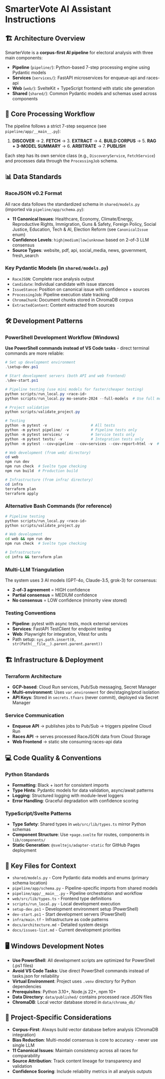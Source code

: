 # SmarterVote AI Assistant Instructions

## 🏗️ Architecture Overview

SmarterVote is a **corpus-first AI pipeline** for electoral analysis with three main components:
- **Pipeline** (`pipeline/`): Python-based 7-step processing engine using Pydantic models
- **Services** (`services/`): FastAPI microservices for enqueue-api and races-api
- **Web** (`web/`): SvelteKit + TypeScript frontend with static site generation
- **Shared** (`shared/`): Common Pydantic models and schemas used across components

## 🔄 Core Processing Workflow

The pipeline follows a strict 7-step sequence (see `pipeline/app/__main__.py`):
1. **DISCOVER** → 2. **FETCH** → 3. **EXTRACT** → 4. **BUILD CORPUS** → 5. **RAG + 3-MODEL SUMMARY** → 6. **ARBITRATE** → 7. **PUBLISH**

Each step has its own service class (e.g., `DiscoveryService`, `FetchService`) and processes data through the `ProcessingJob` schema.

## 📊 Data Standards

### RaceJSON v0.2 Format
All race data follows the standardized schema in `shared/models.py` (imported via `pipeline/app/schema.py`):
- **11 Canonical Issues**: Healthcare, Economy, Climate/Energy, Reproductive Rights, Immigration, Guns & Safety, Foreign Policy, Social Justice, Education, Tech & AI, Election Reform (see `CanonicalIssue` enum)
- **Confidence Levels**: `high|medium|low|unknown` based on 2-of-3 LLM consensus
- **Source Types**: website, pdf, api, social_media, news, government, fresh_search

### Key Pydantic Models (in `shared/models.py`)
- `RaceJSON`: Complete race analysis output
- `Candidate`: Individual candidate with issue stances
- `IssueStance`: Position on canonical issue with confidence + sources
- `ProcessingJob`: Pipeline execution state tracking
- `ChromaChunk`: Document chunks stored in ChromaDB corpus
- `ExtractedContent`: Content extracted from sources

## 🛠️ Development Patterns

### PowerShell Development Workflow (Windows)
**Use PowerShell commands instead of VS Code tasks** - direct terminal commands are more reliable:

```powershell
# Set up development environment
.\setup-dev.ps1

# Start development servers (both API and web frontend)
.\dev-start.ps1

# Pipeline testing (use mini models for faster/cheaper testing)
python scripts/run_local.py <race-id>
python scripts/run_local.py mo-senate-2024 --full-models  # Use full models

# Project validation
python scripts/validate_project.py

# Testing
python -m pytest -v                    # All tests
python -m pytest pipeline/ -v          # Pipeline tests only
python -m pytest services/ -v          # Service tests only
python -m pytest tests/ -v             # Integration tests only
python -m pytest --cov=pipeline --cov=services --cov-report=html -v  # With coverage

# Web development (from web/ directory)
cd web
npm run dev
npm run check  # Svelte type checking
npm run build  # Production build

# Infrastructure (from infra/ directory)
cd infra
terraform plan
terraform apply
```

### Alternative Bash Commands (for reference)
```bash
# Pipeline testing
python scripts/run_local.py <race-id>
python scripts/validate_project.py

# Web development
cd web && npm run dev
npm run check  # Svelte type checking

# Infrastructure
cd infra && terraform plan
```

### Multi-LLM Triangulation
The system uses 3 AI models (GPT-4o, Claude-3.5, grok-3) for consensus:
- **2-of-3 agreement** = HIGH confidence
- **Partial consensus** = MEDIUM confidence
- **No consensus** = LOW confidence (minority view stored)

### Testing Conventions
- **Pipeline**: pytest with async tests, mock external services
- **Services**: FastAPI TestClient for endpoint testing
- **Web**: Playwright for integration, Vitest for units
- Path setup: `sys.path.insert(0, str(Path(__file__).parent.parent.parent))`

## 🏗️ Infrastructure & Deployment

### Terraform Architecture
- **GCP-based**: Cloud Run services, Pub/Sub messaging, Secret Manager
- **Multi-environment**: Uses `var.environment` for dev/staging/prod isolation
- **API Keys**: Stored in `secrets.tfvars` (never commit), deployed via Secret Manager

### Service Communication
- **Enqueue API** → publishes jobs to Pub/Sub → triggers pipeline Cloud Run
- **Races API** → serves processed RaceJSON data from Cloud Storage
- **Web Frontend** → static site consuming races-api data

## 💻 Code Quality & Conventions

### Python Standards
- **Formatting**: Black + isort for consistent imports
- **Type Hints**: Pydantic models for data validation, async/await patterns
- **Logging**: Structured logging with module-level loggers
- **Error Handling**: Graceful degradation with confidence scoring

### TypeScript/Svelte Patterns
- **Type Safety**: Shared types in `web/src/lib/types.ts` mirror Python schemas
- **Component Structure**: Use `+page.svelte` for routes, components in `lib/components/`
- **Static Generation**: `@sveltejs/adapter-static` for GitHub Pages deployment

## 📂 Key Files for Context

- `shared/models.py` - Core Pydantic data models and enums (primary schema location)
- `pipeline/app/schema.py` - Pipeline-specific imports from shared models
- `pipeline/app/__main__.py` - Pipeline orchestration and workflow
- `web/src/lib/types.ts` - Frontend type definitions
- `scripts/run_local.py` - Local development execution
- `setup-dev.ps1` - Development environment setup (PowerShell)
- `dev-start.ps1` - Start development servers (PowerShell)
- `infra/main.tf` - Infrastructure as code patterns
- `docs/architecture.md` - Detailed system design
- `docs/issues-list.md` - Current development priorities

## 🖥️ Windows Development Notes

- **Use PowerShell**: All development scripts are optimized for PowerShell (.ps1 files)
- **Avoid VS Code Tasks**: Use direct PowerShell commands instead of tasks.json for reliability
- **Virtual Environment**: Project uses `.venv` directory for Python dependencies
- **Prerequisites**: Python 3.10+, Node.js 22+, npm 10+
- **Data Directory**: `data/published/` contains processed race JSON files
- **ChromaDB**: Local vector database stored in `data/chroma_db/`

## 🎯 Project-Specific Considerations

- **Corpus-First**: Always build vector database before analysis (ChromaDB integration)
- **Bias Reduction**: Multi-model consensus is core to accuracy - never use single LLM
- **11 Canonical Issues**: Maintain consistency across all races for comparability
- **Source Attribution**: Track content lineage for transparency and validation
- **Confidence Scoring**: Include reliability metrics in all analysis outputs
